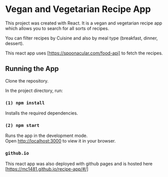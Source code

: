 # Vegan and Vegetarian Recipe App

This project was created with React. It is a vegan and vegetarian recipe app
which allows you to search for all sorts of recipes.

You can filter recipes by Cuisine and also by meal type (breakfast, dinner, dessert).

This react app uses [https://spoonacular.com/food-api] to fetch the recipes.

## Running the App

Clone the repository.

In the project directory, run: 

###  `(1) npm install`

Installs the required dependencies.

### `(2) npm start`

Runs the app in the development mode.\
Open [http://localhost:3000](http://localhost:3000) to view it in your browser.

### `github.io`

This react app was also deployed with github pages and is hosted here [https://mc1481.github.io/recipe-app/#/] 

